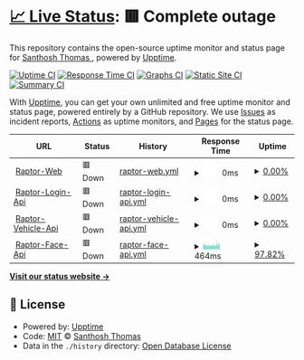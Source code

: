 # [📈 Live Status](https://https://status.santhoshthomas.xyz): <!--live status--> **🟥 Complete outage**

This repository contains the open-source uptime monitor and status page for [Santhosh Thomas ](santhoshthomas.xyz), powered by [Upptime](https://github.com/upptime/upptime).

[![Uptime CI](https://github.com/sats268842/Raptor-Monitor/workflows/Uptime%20CI/badge.svg)](https://github.com/sats268842/Raptor-Monitor/actions?query=workflow%3A%22Uptime+CI%22)
[![Response Time CI](https://github.com/sats268842/Raptor-Monitor/workflows/Response%20Time%20CI/badge.svg)](https://github.com/sats268842/Raptor-Monitor/actions?query=workflow%3A%22Response+Time+CI%22)
[![Graphs CI](https://github.com/sats268842/Raptor-Monitor/workflows/Graphs%20CI/badge.svg)](https://github.com/sats268842/Raptor-Monitor/actions?query=workflow%3A%22Graphs+CI%22)
[![Static Site CI](https://github.com/sats268842/Raptor-Monitor/workflows/Static%20Site%20CI/badge.svg)](https://github.com/sats268842/Raptor-Monitor/actions?query=workflow%3A%22Static+Site+CI%22)
[![Summary CI](https://github.com/sats268842/Raptor-Monitor/workflows/Summary%20CI/badge.svg)](https://github.com/sats268842/Raptor-Monitor/actions?query=workflow%3A%22Summary+CI%22)

With [Upptime](https://upptime.js.org), you can get your own unlimited and free uptime monitor and status page, powered entirely by a GitHub repository. We use [Issues](https://github.com/sats268842/Raptor-Monitor/issues) as incident reports, [Actions](https://github.com/sats268842/Raptor-Monitor/actions) as uptime monitors, and [Pages](https://https://status.santhoshthomas.xyz) for the status page.

<!--start: status pages-->
<!-- This summary is generated by Upptime (https://github.com/upptime/upptime) -->
<!-- Do not edit this manually, your changes will be overwritten -->
<!-- prettier-ignore -->
| URL | Status | History | Response Time | Uptime |
| --- | ------ | ------- | ------------- | ------ |
| <img alt="" src="https://favicons.githubusercontent.com/raptorapp.online" height="13"> [Raptor-Web](https://raptorapp.online) | 🟥 Down | [raptor-web.yml](https://github.com/sats268842/Raptor-Monitor/commits/HEAD/history/raptor-web.yml) | <details><summary><img alt="Response time graph" src="./graphs/raptor-web/response-time-week.png" height="20"> 0ms</summary><br><a href="https://status.raptorapp.online/history/raptor-web"><img alt="Response time 584" src="https://img.shields.io/endpoint?url=https%3A%2F%2Fraw.githubusercontent.com%2Fsats268842%2FRaptor-Monitor%2FHEAD%2Fapi%2Fraptor-web%2Fresponse-time.json"></a><br><a href="https://status.raptorapp.online/history/raptor-web"><img alt="24-hour response time 0" src="https://img.shields.io/endpoint?url=https%3A%2F%2Fraw.githubusercontent.com%2Fsats268842%2FRaptor-Monitor%2FHEAD%2Fapi%2Fraptor-web%2Fresponse-time-day.json"></a><br><a href="https://status.raptorapp.online/history/raptor-web"><img alt="7-day response time 0" src="https://img.shields.io/endpoint?url=https%3A%2F%2Fraw.githubusercontent.com%2Fsats268842%2FRaptor-Monitor%2FHEAD%2Fapi%2Fraptor-web%2Fresponse-time-week.json"></a><br><a href="https://status.raptorapp.online/history/raptor-web"><img alt="30-day response time 631" src="https://img.shields.io/endpoint?url=https%3A%2F%2Fraw.githubusercontent.com%2Fsats268842%2FRaptor-Monitor%2FHEAD%2Fapi%2Fraptor-web%2Fresponse-time-month.json"></a><br><a href="https://status.raptorapp.online/history/raptor-web"><img alt="1-year response time 634" src="https://img.shields.io/endpoint?url=https%3A%2F%2Fraw.githubusercontent.com%2Fsats268842%2FRaptor-Monitor%2FHEAD%2Fapi%2Fraptor-web%2Fresponse-time-year.json"></a></details> | <details><summary><a href="https://status.raptorapp.online/history/raptor-web">0.00%</a></summary><a href="https://status.raptorapp.online/history/raptor-web"><img alt="All-time uptime 29.38%" src="https://img.shields.io/endpoint?url=https%3A%2F%2Fraw.githubusercontent.com%2Fsats268842%2FRaptor-Monitor%2FHEAD%2Fapi%2Fraptor-web%2Fuptime.json"></a><br><a href="https://status.raptorapp.online/history/raptor-web"><img alt="24-hour uptime 0.00%" src="https://img.shields.io/endpoint?url=https%3A%2F%2Fraw.githubusercontent.com%2Fsats268842%2FRaptor-Monitor%2FHEAD%2Fapi%2Fraptor-web%2Fuptime-day.json"></a><br><a href="https://status.raptorapp.online/history/raptor-web"><img alt="7-day uptime 0.00%" src="https://img.shields.io/endpoint?url=https%3A%2F%2Fraw.githubusercontent.com%2Fsats268842%2FRaptor-Monitor%2FHEAD%2Fapi%2Fraptor-web%2Fuptime-week.json"></a><br><a href="https://status.raptorapp.online/history/raptor-web"><img alt="30-day uptime 56.47%" src="https://img.shields.io/endpoint?url=https%3A%2F%2Fraw.githubusercontent.com%2Fsats268842%2FRaptor-Monitor%2FHEAD%2Fapi%2Fraptor-web%2Fuptime-month.json"></a><br><a href="https://status.raptorapp.online/history/raptor-web"><img alt="1-year uptime 26.76%" src="https://img.shields.io/endpoint?url=https%3A%2F%2Fraw.githubusercontent.com%2Fsats268842%2FRaptor-Monitor%2FHEAD%2Fapi%2Fraptor-web%2Fuptime-year.json"></a></details>
| <img alt="" src="https://favicons.githubusercontent.com/raptorlogin.raptorapp.online" height="13"> [Raptor-Login-Api](https://raptorlogin.raptorapp.online) | 🟥 Down | [raptor-login-api.yml](https://github.com/sats268842/Raptor-Monitor/commits/HEAD/history/raptor-login-api.yml) | <details><summary><img alt="Response time graph" src="./graphs/raptor-login-api/response-time-week.png" height="20"> 0ms</summary><br><a href="https://status.raptorapp.online/history/raptor-login-api"><img alt="Response time 989" src="https://img.shields.io/endpoint?url=https%3A%2F%2Fraw.githubusercontent.com%2Fsats268842%2FRaptor-Monitor%2FHEAD%2Fapi%2Fraptor-login-api%2Fresponse-time.json"></a><br><a href="https://status.raptorapp.online/history/raptor-login-api"><img alt="24-hour response time 0" src="https://img.shields.io/endpoint?url=https%3A%2F%2Fraw.githubusercontent.com%2Fsats268842%2FRaptor-Monitor%2FHEAD%2Fapi%2Fraptor-login-api%2Fresponse-time-day.json"></a><br><a href="https://status.raptorapp.online/history/raptor-login-api"><img alt="7-day response time 0" src="https://img.shields.io/endpoint?url=https%3A%2F%2Fraw.githubusercontent.com%2Fsats268842%2FRaptor-Monitor%2FHEAD%2Fapi%2Fraptor-login-api%2Fresponse-time-week.json"></a><br><a href="https://status.raptorapp.online/history/raptor-login-api"><img alt="30-day response time 0" src="https://img.shields.io/endpoint?url=https%3A%2F%2Fraw.githubusercontent.com%2Fsats268842%2FRaptor-Monitor%2FHEAD%2Fapi%2Fraptor-login-api%2Fresponse-time-month.json"></a><br><a href="https://status.raptorapp.online/history/raptor-login-api"><img alt="1-year response time 1155" src="https://img.shields.io/endpoint?url=https%3A%2F%2Fraw.githubusercontent.com%2Fsats268842%2FRaptor-Monitor%2FHEAD%2Fapi%2Fraptor-login-api%2Fresponse-time-year.json"></a></details> | <details><summary><a href="https://status.raptorapp.online/history/raptor-login-api">0.00%</a></summary><a href="https://status.raptorapp.online/history/raptor-login-api"><img alt="All-time uptime 8.33%" src="https://img.shields.io/endpoint?url=https%3A%2F%2Fraw.githubusercontent.com%2Fsats268842%2FRaptor-Monitor%2FHEAD%2Fapi%2Fraptor-login-api%2Fuptime.json"></a><br><a href="https://status.raptorapp.online/history/raptor-login-api"><img alt="24-hour uptime 0.00%" src="https://img.shields.io/endpoint?url=https%3A%2F%2Fraw.githubusercontent.com%2Fsats268842%2FRaptor-Monitor%2FHEAD%2Fapi%2Fraptor-login-api%2Fuptime-day.json"></a><br><a href="https://status.raptorapp.online/history/raptor-login-api"><img alt="7-day uptime 0.00%" src="https://img.shields.io/endpoint?url=https%3A%2F%2Fraw.githubusercontent.com%2Fsats268842%2FRaptor-Monitor%2FHEAD%2Fapi%2Fraptor-login-api%2Fuptime-week.json"></a><br><a href="https://status.raptorapp.online/history/raptor-login-api"><img alt="30-day uptime 1.38%" src="https://img.shields.io/endpoint?url=https%3A%2F%2Fraw.githubusercontent.com%2Fsats268842%2FRaptor-Monitor%2FHEAD%2Fapi%2Fraptor-login-api%2Fuptime-month.json"></a><br><a href="https://status.raptorapp.online/history/raptor-login-api"><img alt="1-year uptime 4.89%" src="https://img.shields.io/endpoint?url=https%3A%2F%2Fraw.githubusercontent.com%2Fsats268842%2FRaptor-Monitor%2FHEAD%2Fapi%2Fraptor-login-api%2Fuptime-year.json"></a></details>
| <img alt="" src="https://favicons.githubusercontent.com/vehicle.raptorapp.online" height="13"> [Raptor-Vehicle-Api](https://vehicle.raptorapp.online/vehicles) | 🟥 Down | [raptor-vehicle-api.yml](https://github.com/sats268842/Raptor-Monitor/commits/HEAD/history/raptor-vehicle-api.yml) | <details><summary><img alt="Response time graph" src="./graphs/raptor-vehicle-api/response-time-week.png" height="20"> 0ms</summary><br><a href="https://status.raptorapp.online/history/raptor-vehicle-api"><img alt="Response time 1401" src="https://img.shields.io/endpoint?url=https%3A%2F%2Fraw.githubusercontent.com%2Fsats268842%2FRaptor-Monitor%2FHEAD%2Fapi%2Fraptor-vehicle-api%2Fresponse-time.json"></a><br><a href="https://status.raptorapp.online/history/raptor-vehicle-api"><img alt="24-hour response time 0" src="https://img.shields.io/endpoint?url=https%3A%2F%2Fraw.githubusercontent.com%2Fsats268842%2FRaptor-Monitor%2FHEAD%2Fapi%2Fraptor-vehicle-api%2Fresponse-time-day.json"></a><br><a href="https://status.raptorapp.online/history/raptor-vehicle-api"><img alt="7-day response time 0" src="https://img.shields.io/endpoint?url=https%3A%2F%2Fraw.githubusercontent.com%2Fsats268842%2FRaptor-Monitor%2FHEAD%2Fapi%2Fraptor-vehicle-api%2Fresponse-time-week.json"></a><br><a href="https://status.raptorapp.online/history/raptor-vehicle-api"><img alt="30-day response time 0" src="https://img.shields.io/endpoint?url=https%3A%2F%2Fraw.githubusercontent.com%2Fsats268842%2FRaptor-Monitor%2FHEAD%2Fapi%2Fraptor-vehicle-api%2Fresponse-time-month.json"></a><br><a href="https://status.raptorapp.online/history/raptor-vehicle-api"><img alt="1-year response time 1675" src="https://img.shields.io/endpoint?url=https%3A%2F%2Fraw.githubusercontent.com%2Fsats268842%2FRaptor-Monitor%2FHEAD%2Fapi%2Fraptor-vehicle-api%2Fresponse-time-year.json"></a></details> | <details><summary><a href="https://status.raptorapp.online/history/raptor-vehicle-api">0.00%</a></summary><a href="https://status.raptorapp.online/history/raptor-vehicle-api"><img alt="All-time uptime 8.33%" src="https://img.shields.io/endpoint?url=https%3A%2F%2Fraw.githubusercontent.com%2Fsats268842%2FRaptor-Monitor%2FHEAD%2Fapi%2Fraptor-vehicle-api%2Fuptime.json"></a><br><a href="https://status.raptorapp.online/history/raptor-vehicle-api"><img alt="24-hour uptime 0.00%" src="https://img.shields.io/endpoint?url=https%3A%2F%2Fraw.githubusercontent.com%2Fsats268842%2FRaptor-Monitor%2FHEAD%2Fapi%2Fraptor-vehicle-api%2Fuptime-day.json"></a><br><a href="https://status.raptorapp.online/history/raptor-vehicle-api"><img alt="7-day uptime 0.00%" src="https://img.shields.io/endpoint?url=https%3A%2F%2Fraw.githubusercontent.com%2Fsats268842%2FRaptor-Monitor%2FHEAD%2Fapi%2Fraptor-vehicle-api%2Fuptime-week.json"></a><br><a href="https://status.raptorapp.online/history/raptor-vehicle-api"><img alt="30-day uptime 1.38%" src="https://img.shields.io/endpoint?url=https%3A%2F%2Fraw.githubusercontent.com%2Fsats268842%2FRaptor-Monitor%2FHEAD%2Fapi%2Fraptor-vehicle-api%2Fuptime-month.json"></a><br><a href="https://status.raptorapp.online/history/raptor-vehicle-api"><img alt="1-year uptime 4.88%" src="https://img.shields.io/endpoint?url=https%3A%2F%2Fraw.githubusercontent.com%2Fsats268842%2FRaptor-Monitor%2FHEAD%2Fapi%2Fraptor-vehicle-api%2Fuptime-year.json"></a></details>
| <img alt="" src="https://favicons.githubusercontent.com/raptorface.raptorapp.online" height="13"> [Raptor-Face-Api](http://raptorface.raptorapp.online/getcriminals) | 🟥 Down | [raptor-face-api.yml](https://github.com/sats268842/Raptor-Monitor/commits/HEAD/history/raptor-face-api.yml) | <details><summary><img alt="Response time graph" src="./graphs/raptor-face-api/response-time-week.png" height="20"> 464ms</summary><br><a href="https://status.raptorapp.online/history/raptor-face-api"><img alt="Response time 925" src="https://img.shields.io/endpoint?url=https%3A%2F%2Fraw.githubusercontent.com%2Fsats268842%2FRaptor-Monitor%2FHEAD%2Fapi%2Fraptor-face-api%2Fresponse-time.json"></a><br><a href="https://status.raptorapp.online/history/raptor-face-api"><img alt="24-hour response time 547" src="https://img.shields.io/endpoint?url=https%3A%2F%2Fraw.githubusercontent.com%2Fsats268842%2FRaptor-Monitor%2FHEAD%2Fapi%2Fraptor-face-api%2Fresponse-time-day.json"></a><br><a href="https://status.raptorapp.online/history/raptor-face-api"><img alt="7-day response time 464" src="https://img.shields.io/endpoint?url=https%3A%2F%2Fraw.githubusercontent.com%2Fsats268842%2FRaptor-Monitor%2FHEAD%2Fapi%2Fraptor-face-api%2Fresponse-time-week.json"></a><br><a href="https://status.raptorapp.online/history/raptor-face-api"><img alt="30-day response time 452" src="https://img.shields.io/endpoint?url=https%3A%2F%2Fraw.githubusercontent.com%2Fsats268842%2FRaptor-Monitor%2FHEAD%2Fapi%2Fraptor-face-api%2Fresponse-time-month.json"></a><br><a href="https://status.raptorapp.online/history/raptor-face-api"><img alt="1-year response time 863" src="https://img.shields.io/endpoint?url=https%3A%2F%2Fraw.githubusercontent.com%2Fsats268842%2FRaptor-Monitor%2FHEAD%2Fapi%2Fraptor-face-api%2Fresponse-time-year.json"></a></details> | <details><summary><a href="https://status.raptorapp.online/history/raptor-face-api">97.82%</a></summary><a href="https://status.raptorapp.online/history/raptor-face-api"><img alt="All-time uptime 11.44%" src="https://img.shields.io/endpoint?url=https%3A%2F%2Fraw.githubusercontent.com%2Fsats268842%2FRaptor-Monitor%2FHEAD%2Fapi%2Fraptor-face-api%2Fuptime.json"></a><br><a href="https://status.raptorapp.online/history/raptor-face-api"><img alt="24-hour uptime 93.65%" src="https://img.shields.io/endpoint?url=https%3A%2F%2Fraw.githubusercontent.com%2Fsats268842%2FRaptor-Monitor%2FHEAD%2Fapi%2Fraptor-face-api%2Fuptime-day.json"></a><br><a href="https://status.raptorapp.online/history/raptor-face-api"><img alt="7-day uptime 97.82%" src="https://img.shields.io/endpoint?url=https%3A%2F%2Fraw.githubusercontent.com%2Fsats268842%2FRaptor-Monitor%2FHEAD%2Fapi%2Fraptor-face-api%2Fuptime-week.json"></a><br><a href="https://status.raptorapp.online/history/raptor-face-api"><img alt="30-day uptime 43.87%" src="https://img.shields.io/endpoint?url=https%3A%2F%2Fraw.githubusercontent.com%2Fsats268842%2FRaptor-Monitor%2FHEAD%2Fapi%2Fraptor-face-api%2Fuptime-month.json"></a><br><a href="https://status.raptorapp.online/history/raptor-face-api"><img alt="1-year uptime 8.41%" src="https://img.shields.io/endpoint?url=https%3A%2F%2Fraw.githubusercontent.com%2Fsats268842%2FRaptor-Monitor%2FHEAD%2Fapi%2Fraptor-face-api%2Fuptime-year.json"></a></details>

<!--end: status pages-->

[**Visit our status website →**](https://https://status.santhoshthomas.xyz)

## 📄 License

- Powered by: [Upptime](https://github.com/upptime/upptime)
- Code: [MIT](./LICENSE) © [Santhosh Thomas ](santhoshthomas.xyz)
- Data in the `./history` directory: [Open Database License](https://opendatacommons.org/licenses/odbl/1-0/)
